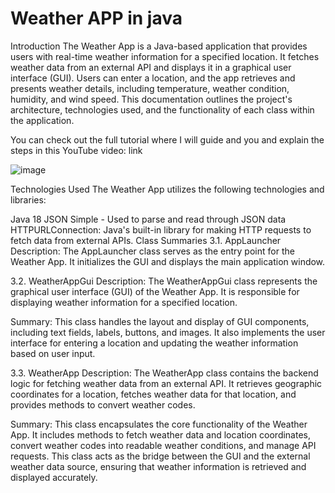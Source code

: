 # Weather APP in java
Introduction
The Weather App is a Java-based application that provides users with real-time weather information for a specified location. It fetches weather data from an external API and displays it in a graphical user interface (GUI). Users can enter a location, and the app retrieves and presents weather details, including temperature, weather condition, humidity, and wind speed. This documentation outlines the project's architecture, technologies used, and the functionality of each class within the application.

You can check out the full tutorial where I will guide and you and explain the steps in this YouTube video: link

![image](https://github.com/Harini-chitra/weatherappgui/assets/127502312/5077ea35-15ac-4fff-866f-fbf54f8bcc04)



Technologies Used
The Weather App utilizes the following technologies and libraries:

Java 18
JSON Simple - Used to parse and read through JSON data
HTTPURLConnection: Java's built-in library for making HTTP requests to fetch data from external APIs.
Class Summaries
3.1. AppLauncher
Description: The AppLauncher class serves as the entry point for the Weather App. It initializes the GUI and displays the main application window.

3.2. WeatherAppGui
Description: The WeatherAppGui class represents the graphical user interface (GUI) of the Weather App. It is responsible for displaying weather information for a specified location.

Summary: This class handles the layout and display of GUI components, including text fields, labels, buttons, and images. It also implements the user interface for entering a location and updating the weather information based on user input.

3.3. WeatherApp
Description: The WeatherApp class contains the backend logic for fetching weather data from an external API. It retrieves geographic coordinates for a location, fetches weather data for that location, and provides methods to convert weather codes.

Summary: This class encapsulates the core functionality of the Weather App. It includes methods to fetch weather data and location coordinates, convert weather codes into readable weather conditions, and manage API requests. This class acts as the bridge between the GUI and the external weather data source, ensuring that weather information is retrieved and displayed accurately.
